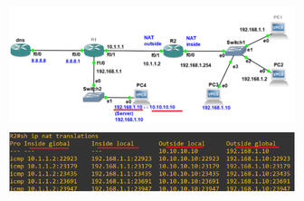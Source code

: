



![image break](../../Pictur/step9/NAT5.png) <br>





![image break](../../Pictur/step9/NAT6.png) <br>


